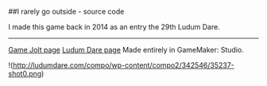 ##I rarely go outside - source code

I made this game back in 2014 as an entry the 29th Ludum Dare.

----

[Game Jolt page](http://gamejolt.com/profile/blokatt/122889)
[Ludum Dare page](http://ludumdare.com/compo/ludum-dare-29/?action=preview&uid=35237)
Made entirely in GameMaker: Studio.

!(http://ludumdare.com/compo/wp-content/compo2/342546/35237-shot0.png)
